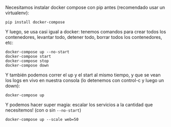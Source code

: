 Necesitamos instalar docker compose con pip antes (recomendado usar un virtualenv):

```
pip install docker-compose
```

Y luego, se usa casi igual a docker: tenemos comandos para crear todos los contenedores, levantar todo, detener todo, borrar todos los contenedores, etc:

```
docker-compose up --no-start
docker-compose start
docker-compose stop
docker-compose down
```

Y también podemos correr el up y el start al mismo tiempo, y que se vean los logs en vivo en nuestra consola (lo detenemos con control-c y luego un down):

```
docker-compose up
```

Y podemos hacer super magia: escalar los servicios a la cantidad que necesitemos! (con o sin `--no-start`)

```
docker-compose up --scale web=50
```
